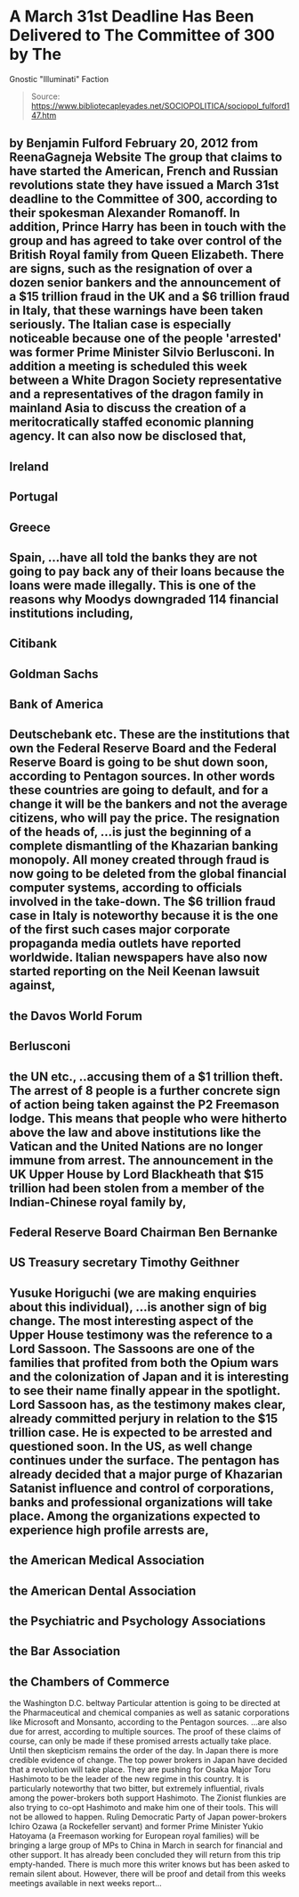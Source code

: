 # A March 31st Deadline Has Been Delivered to The Committee of 300 by The 
Gnostic "Illuminati" Faction

> Source: https://www.bibliotecapleyades.net/SOCIOPOLITICA/sociopol_fulford147.htm

by Benjamin Fulford
February 20, 2012
from
ReenaGagneja Website
The group that claims to have started the American, French and Russian
revolutions state they have issued a March 31st deadline to
the Committee of 300, according to their
spokesman Alexander Romanoff.
In addition, Prince Harry has been in
touch with the group and has agreed to take over control of
the British Royal family from Queen
Elizabeth.
There are signs, such as the resignation of over
a dozen senior bankers and
the announcement of a $15 trillion fraud in the UK
and a
$6 trillion fraud in Italy, that these
warnings have been taken seriously.
The Italian case is especially noticeable
because
one of the people 'arrested'
was former Prime Minister Silvio Berlusconi.
In addition a meeting is scheduled this week
between a
White Dragon Society representative and a
representatives of the dragon family in mainland Asia to discuss the
creation of a meritocratically staffed economic planning agency.
It can also now be disclosed that,
-
Ireland
-
Portugal
-
Greece
-
Spain,
...have all told the banks they are not going to
pay back any of their loans because the loans were made illegally.
This is one of the reasons why Moodys
downgraded 114 financial institutions including,
-
Citibank
-
Goldman Sachs
-
Bank of America
-
Deutschebank etc.
These are the institutions that own
the
Federal Reserve Board and the Federal Reserve Board is going to
be shut down soon, according to Pentagon sources.
In other words these countries are going to
default, and for a change it will be the bankers and not the average
citizens, who will pay the price.
The resignation of the heads of,
...is just the beginning of a complete
dismantling of
the Khazarian banking monopoly.
All money created through fraud is now going to
be deleted from the global financial computer systems, according to
officials involved in the take-down. The $6 trillion fraud case in Italy is
noteworthy because it is the one of the first such cases major corporate
propaganda media outlets have reported worldwide.
Italian newspapers have also now started
reporting on
the Neil Keenan lawsuit against,
-
the Davos World Forum
-
Berlusconi
-
the UN etc.,
..accusing them of a $1 trillion theft.
The arrest of 8 people is a further concrete
sign of action being taken against the P2 Freemason lodge. This means that
people who were hitherto above the law and above institutions like
the
Vatican and
the United Nations are no longer immune
from arrest.
The
announcement in the UK Upper House by Lord
Blackheath that $15 trillion had
been stolen from a member of the Indian-Chinese royal family by,
-
Federal Reserve Board Chairman Ben
Bernanke
-
US Treasury secretary Timothy Geithner
-
Yusuke Horiguchi (we are making
enquiries about this individual),
...is another sign of big change.
The most interesting aspect of the Upper House
testimony was
the reference to a Lord Sassoon.
The Sassoons are one of the families that
profited from both the Opium wars and the colonization of Japan and it is
interesting to see their name finally appear in the spotlight. Lord Sassoon
has, as the testimony makes clear, already committed perjury in relation to
the $15 trillion case. He is expected to be arrested and questioned soon.
In the US, as well change continues under the surface. The
pentagon has already decided that a major purge of Khazarian Satanist
influence and control of corporations, banks and professional organizations
will take place.
Among the organizations expected to experience
high profile arrests are,
-
the American Medical Association
-
the American Dental Association
-
the Psychiatric and Psychology
Associations
-
the Bar Association
-
the Chambers of Commerce
-
the
Washington D.C.
beltway
Particular attention is going to be directed at
the
Pharmaceutical and chemical companies as
well as satanic corporations like
Microsoft and
Monsanto, according to the Pentagon
sources.
...are also due for arrest, according to
multiple sources.
The proof of these claims of course, can only be
made if these promised arrests actually take place. Until then
skepticism remains the order of the day.
In Japan there is more credible evidence of change.
The top power brokers in Japan have decided that
a revolution will take place. They are pushing for Osaka Major Toru
Hashimoto to be the leader of the new regime in this country. It is
particularly noteworthy that two bitter, but extremely influential, rivals
among the power-brokers both support Hashimoto.
The Zionist flunkies are also trying to co-opt
Hashimoto and make him one of their tools. This will not be allowed to
happen.
Ruling Democratic Party of Japan power-brokers Ichiro Ozawa (a
Rockefeller servant) and former Prime Minister Yukio Hatoyama (a
Freemason working for European royal families) will be bringing a large
group of MPs to China in March in search for financial and other support.
It has already been concluded they will return
from this trip empty-handed. There is much more this writer knows but has
been asked to remain silent about.
However, there will be proof and detail from
this weeks meetings available in next weeks report...
